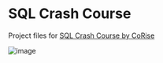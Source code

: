 # SQL Crash Course

Project files for [SQL Crash Course by CoRise](https://corise.com/course/sql-crash-course)

![image](https://user-images.githubusercontent.com/24704548/201506517-177667c9-22a7-4a9a-958d-f372f7433ea3.png)
